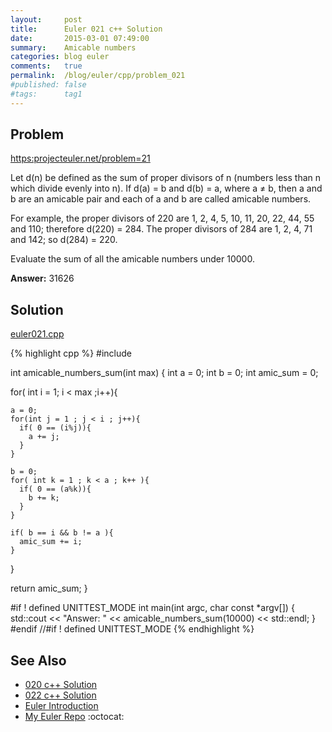 ```yaml
---
layout:     post
title:      Euler 021 c++ Solution
date:       2015-03-01 07:49:00
summary:    Amicable numbers
categories: blog euler
comments:   true
permalink:  /blog/euler/cpp/problem_021
#published: false
#tags:      tag1
---
```


## Problem

[https:projecteuler.net/problem=21](https:projecteuler.net/problem=21)

Let d(n) be defined as the sum of proper divisors of n (numbers less than n which divide evenly into n).
If d(a) = b and d(b) = a, where a ≠ b, then a and b are an amicable pair and each of a and b are called amicable numbers.

For example, the proper divisors of 220 are 1, 2, 4, 5, 10, 11, 20, 22, 44, 55 and 110; therefore d(220) = 284. The proper divisors of 284 are 1, 2, 4, 71 and 142; so d(284) = 220.

Evaluate the sum of all the amicable numbers under 10000.

**Answer:** 31626

## Solution

[euler021.cpp](https://github.com/tvarley/euler/blob/master/cpp/src/euler021.cpp)

{% highlight cpp %}
#include <iostream>

int amicable_numbers_sum(int max)
{
  int a = 0;
  int b = 0;
  int amic_sum = 0;

  for( int i = 1; i < max ;i++){

    a = 0;
    for(int j = 1 ; j < i ; j++){
      if( 0 == (i%j)){
        a += j;
      }
    }

    b = 0;
    for( int k = 1 ; k < a ; k++ ){
      if( 0 == (a%k)){
        b += k;
      }
    }

    if( b == i && b != a ){
      amic_sum += i;
    }
  }

  return amic_sum;
}


#if ! defined UNITTEST_MODE
int main(int argc, char const *argv[]) {
  std::cout << "Answer: " << amicable_numbers_sum(10000) << std::endl;
}
#endif //#if ! defined UNITTEST_MODE
{% endhighlight %}

## See Also
* [020 c++ Solution]({{site.baseurl}}/blog/euler/cpp/problem_020)
* [022 c++ Solution]({{site.baseurl}}/blog/euler/cpp/problem_022)
* [Euler Introduction]({{site.baseurl}}/blog/euler/introduction)
* [My Euler Repo](https://github.com/tvarley/euler) :octocat:
